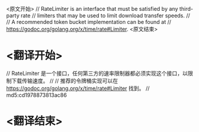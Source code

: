 
<原文开始>
// RateLimiter is an interface that must be satisfied by any third-party rate
// limiters that may be used to limit download transfer speeds.
//
// A recommended token bucket implementation can be found at
// https://godoc.org/golang.org/x/time/rate#Limiter.
<原文结束>

# <翻译开始>
// RateLimiter 是一个接口，任何第三方的速率限制器都必须实现这个接口，以限制下载传输速度。
//
// 推荐的令牌桶实现可以在 https://godoc.org/golang.org/x/time/rate#Limiter 找到。
// md5:cd1978873813ac86
# <翻译结束>

